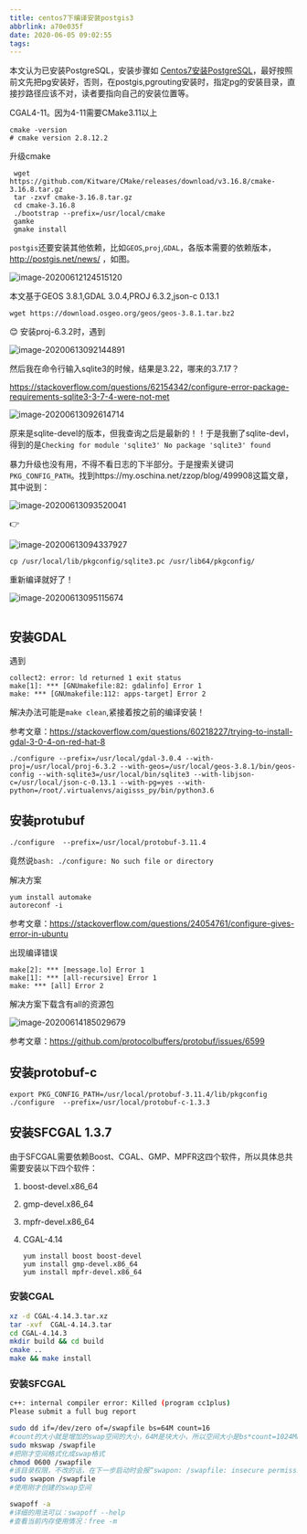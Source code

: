 ```yaml
---
title: centos7下编译安装postgis3
abbrlink: a70e035f
date: 2020-06-05 09:02:55
tags:
---
```


<!--more-->

本文认为已安装PostgreSQL，安装步骤如 [Centos7安装PostgreSQL](https://www.jianshu.com/p/639ebb43bfb4)，最好按照前文先把pg安装好，否则，在postgis,pgrouting安装时，指定pg的安装目录，直接抄路径应该不对，读者要指向自己的安装位置等。

CGAL4-11。因为4-11需要CMake3.11以上

```shell
cmake -version
# cmake version 2.8.12.2
```

升级cmake

```shell
 wget https://github.com/Kitware/CMake/releases/download/v3.16.8/cmake-3.16.8.tar.gz
 tar -zxvf cmake-3.16.8.tar.gz
 cd cmake-3.16.8
 ./bootstrap --prefix=/usr/local/cmake
 gamke
 gmake install
```

`postgis`还要安装其他依赖，比如`GEOS`,`proj`,`GDAL`，各版本需要的依赖版本，http://postgis.net/news/  ，如图。

![image-20200612124515120](centos7%E4%B8%8B%E7%BC%96%E8%AF%91%E5%AE%89%E8%A3%85postgis3/image-20200612124515120.png)

本文基于GEOS 3.8.1,GDAL 3.0.4,PROJ 6.3.2,json-c 0.13.1

```shell
wget https://download.osgeo.org/geos/geos-3.8.1.tar.bz2
```

:blush:  安装proj-6.3.2时，遇到

![image-20200613092144891](centos7%E4%B8%8B%E7%BC%96%E8%AF%91%E5%AE%89%E8%A3%85postgis3/image-20200613092144891.png)

然后我在命令行输入sqlite3的时候，结果是3.22，哪来的3.7.17？

https://stackoverflow.com/questions/62154342/configure-error-package-requirements-sqlite3-3-7-4-were-not-met

![image-20200613092614714](centos7%E4%B8%8B%E7%BC%96%E8%AF%91%E5%AE%89%E8%A3%85postgis3/image-20200613092614714.png)

原来是sqlite-devel的版本，但我查询之后是最新的！！于是我删了sqlite-devl，得到的是`Checking for module 'sqlite3' No package 'sqlite3' found`

暴力升级也没有用，不得不看日志的下半部分。于是搜索关键词`PKG_CONFIG_PATH`。找到https://my.oschina.net/zzop/blog/499908这篇文章，其中说到：

![image-20200613093520041](centos7%E4%B8%8B%E7%BC%96%E8%AF%91%E5%AE%89%E8%A3%85postgis3/image-20200613093520041.png)

:point_right:

![image-20200613094337927](centos7%E4%B8%8B%E7%BC%96%E8%AF%91%E5%AE%89%E8%A3%85postgis3/image-20200613094337927.png)

`cp /usr/local/lib/pkgconfig/sqlite3.pc /usr/lib64/pkgconfig/`

重新编译就好了！

![image-20200613095115674](centos7%E4%B8%8B%E7%BC%96%E8%AF%91%E5%AE%89%E8%A3%85postgis3/image-20200613095115674.png)

```sh

```

## 安装GDAL

遇到

```shell
collect2: error: ld returned 1 exit status
make[1]: *** [GNUmakefile:82: gdalinfo] Error 1
make: *** [GNUmakefile:112: apps-target] Error 2
```

解决办法可能是`make clean`,紧接着按之前的编译安装！

参考文章：https://stackoverflow.com/questions/60218227/trying-to-install-gdal-3-0-4-on-red-hat-8

```
./configure --prefix=/usr/local/gdal-3.0.4 --with-proj=/usr/local/proj-6.3.2 --with-geos=/usr/local/geos-3.8.1/bin/geos-config --with-sqlite3=/usr/local/bin/sqlite3 --with-libjson-c=/usr/local/json-c-0.13.1 --with-pg=yes --with-python=/root/.virtualenvs/aigisss_py/bin/python3.6 
```

## 安装protubuf

```shell
./configure  --prefix=/usr/local/protobuf-3.11.4
```

竟然说`bash: ./configure: No such file or directory`

解决方案

```shell
yum install automake
autoreconf -i
```

参考文章：https://stackoverflow.com/questions/24054761/configure-gives-error-in-ubuntu

出现编译错误

```shell
make[2]: *** [message.lo] Error 1 
make[1]: *** [all-recursive] Error 1
make: *** [all] Error 2
```

解决方案下载含有all的资源包

![image-20200614185029679](centos7下编译安装postgis3/image-20200614185029679.png)

参考文章：https://github.com/protocolbuffers/protobuf/issues/6599

## 安装protobuf-c

```shell
export PKG_CONFIG_PATH=/usr/local/protobuf-3.11.4/lib/pkgconfig
./configure  --prefix=/usr/local/protobuf-c-1.3.3
```

## 安装SFCGAL 1.3.7

由于SFCGAL需要依赖Boost、CGAL、GMP、MPFR这四个软件，所以具体总共需要安装以下四个软件：

1. boost-devel.x86_64

2. gmp-devel.x86_64

3. mpfr-devel.x86_64

4. CGAL-4.14

   ```shell
   yum install boost boost-devel
   yum install gmp-devel.x86_64
   yum install mpfr-devel.x86_64
   ```

### 安装CGAL

```sh
xz -d CGAL-4.14.3.tar.xz
tar -xvf  CGAL-4.14.3.tar
cd CGAL-4.14.3
mkdir build && cd build
cmake ..
make && make install
```

### 安装SFCGAL

```sh
c++: internal compiler error: Killed (program cc1plus)
Please submit a full bug report
```

```sh
sudo dd if=/dev/zero of=/swapfile bs=64M count=16
#count的大小就是增加的swap空间的大小，64M是块大小，所以空间大小是bs*count=1024MB
sudo mkswap /swapfile
#把刚才空间格式化成swap格式
chmod 0600 /swapfile  
#该目录权限，不改的话，在下一步启动时会报“swapon: /swapfile: insecure permissions 0644, 0600 suggested.”错误
sudo swapon /swapfile
#使用刚才创建的swap空间
```

```sh
swapoff -a
#详细的用法可以：swapoff --help
#查看当前内存使用情况：free -m
```

